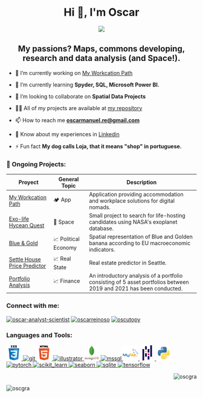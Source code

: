 
<h1 align="center">Hi 👋, I'm Oscar</h1> <p align="center">
  
<p align="center">
  <img src="https://github.com/user-attachments/assets/6763c177-fb65-4509-a02c-6ade97fb079c" />
</p>

<p align="center">  
<h2 align="center">My passions? Maps, commons developing, research and data analysis (and Space!).</h3>
</p>

- 🔭 I’m currently working on [My Workcation Path](https://github.com/OSCGRA/my-workcation-path)

- 🌱 I’m currently learning **Spyder, SQL, Microsoft Power BI.**

- 👯 I’m looking to collaborate on **Spatial Data Projects**

- 👨‍💻 All of my projects are available at [my repository](https://github.com/OSCGRA?tab=repositories)

- 📫 How to reach me **oscarmanuel.re@gmail.com**

- 📄 Know about my experiences in [Linkedin](https://www.linkedin.com/in/oscar-analyst-scientist/)

- ⚡ Fun fact **My dog calls Loja, that it means "shop" in portuguese.**
</p>

<h3>💼 Ongoing Projects:</h2>  

| Proyect  | General Topic | Description |
| ------------- | ------------- | ------------- |
| [My Workcation Path](https://github.com/OSCGRA/my-workcation-path)  | 🏕️ App        |  Application providing accommodation and workplace solutions for digital nomads. |
| [Exo-life Hycean Quest](https://github.com/OSCGRA/exolife-hycean-quest) | 🌌 Space      |   Small project to search for life-hosting candidates using NASA's exoplanet database. |
| [Blue & Gold](https://github.com/OSCGRA/blue-and-gold) | 📈  Political Economy    | Spatial representation of Blue and Golden banana according to EU macroeconomic indicators. |
| [Settle House Price Predictor](https://github.com/OSCGRA/seattle-house-price-predictor) | 📈  Real State   | Real estate predictor in Seattle.|
| [Portfolio Analysis](https://github.com/OSCGRA/portfolio-analysis) | 📈  Finance    | An introductory analysis of a portfolio consisting of 5 asset portfolios between 2019 and 2021 has been conducted. |
</p>

<h3 align="left">Connect with me:</h3>
<p align="left">
<a href="https://linkedin.com/in/oscar-analyst-scientist" target="blank"><img align="center" src="https://raw.githubusercontent.com/rahuldkjain/github-profile-readme-generator/master/src/images/icons/Social/linked-in-alt.svg" alt="oscar-analyst-scientist" height="30" width="40" /></a>
<a href="https://kaggle.com/oscarreinoso" target="blank"><img align="center" src="https://raw.githubusercontent.com/rahuldkjain/github-profile-readme-generator/master/src/images/icons/Social/kaggle.svg" alt="oscarreinoso" height="30" width="40" /></a>
<a href="https://instagram.com/oscutopy" target="blank"><img align="center" src="https://raw.githubusercontent.com/rahuldkjain/github-profile-readme-generator/master/src/images/icons/Social/instagram.svg" alt="oscutopy" height="30" width="40" /></a>
</p>

<h3 align="left">Languages and Tools:</h3>
<p align="left"> <a href="https://www.w3schools.com/css/" target="_blank" rel="noreferrer"> <img src="https://raw.githubusercontent.com/devicons/devicon/master/icons/css3/css3-original-wordmark.svg" alt="css3" width="40" height="40"/> </a> <a href="https://git-scm.com/" target="_blank" rel="noreferrer"> <img src="https://www.vectorlogo.zone/logos/git-scm/git-scm-icon.svg" alt="git" width="40" height="40"/> </a> <a href="https://www.w3.org/html/" target="_blank" rel="noreferrer"> <img src="https://raw.githubusercontent.com/devicons/devicon/master/icons/html5/html5-original-wordmark.svg" alt="html5" width="40" height="40"/> </a> <a href="https://www.adobe.com/in/products/illustrator.html" target="_blank" rel="noreferrer"> <img src="https://www.vectorlogo.zone/logos/adobe_illustrator/adobe_illustrator-icon.svg" alt="illustrator" width="40" height="40"/> </a> <a href="https://www.mongodb.com/" target="_blank" rel="noreferrer"> <img src="https://raw.githubusercontent.com/devicons/devicon/master/icons/mongodb/mongodb-original-wordmark.svg" alt="mongodb" width="40" height="40"/> </a> <a href="https://www.microsoft.com/en-us/sql-server" target="_blank" rel="noreferrer"> <img src="https://www.svgrepo.com/show/303229/microsoft-sql-server-logo.svg" alt="mssql" width="40" height="40"/> </a> <a href="https://www.mysql.com/" target="_blank" rel="noreferrer"> <img src="https://raw.githubusercontent.com/devicons/devicon/master/icons/mysql/mysql-original-wordmark.svg" alt="mysql" width="40" height="40"/> </a> <a href="https://pandas.pydata.org/" target="_blank" rel="noreferrer"> <img src="https://raw.githubusercontent.com/devicons/devicon/2ae2a900d2f041da66e950e4d48052658d850630/icons/pandas/pandas-original.svg" alt="pandas" width="40" height="40"/> </a> <a href="https://www.python.org" target="_blank" rel="noreferrer"> <img src="https://raw.githubusercontent.com/devicons/devicon/master/icons/python/python-original.svg" alt="python" width="40" height="40"/> </a> <a href="https://pytorch.org/" target="_blank" rel="noreferrer"> <img src="https://www.vectorlogo.zone/logos/pytorch/pytorch-icon.svg" alt="pytorch" width="40" height="40"/> </a> <a href="https://scikit-learn.org/" target="_blank" rel="noreferrer"> <img src="https://upload.wikimedia.org/wikipedia/commons/0/05/Scikit_learn_logo_small.svg" alt="scikit_learn" width="40" height="40"/> </a> <a href="https://seaborn.pydata.org/" target="_blank" rel="noreferrer"> <img src="https://seaborn.pydata.org/_images/logo-mark-lightbg.svg" alt="seaborn" width="40" height="40"/> </a> <a href="https://www.sqlite.org/" target="_blank" rel="noreferrer"> <img src="https://www.vectorlogo.zone/logos/sqlite/sqlite-icon.svg" alt="sqlite" width="40" height="40"/> </a> <a href="https://www.tensorflow.org" target="_blank" rel="noreferrer"> <img src="https://www.vectorlogo.zone/logos/tensorflow/tensorflow-icon.svg" alt="tensorflow" width="40" height="40"/> </a> </p>

<p>&nbsp;<img align="right" src="https://github-readme-stats.vercel.app/api?username=oscgra&show_icons=true&locale=en" alt="oscgra" /></p>

<p><img align="left" src="https://github-readme-stats.vercel.app/api/top-langs?username=oscgra&show_icons=true&locale=en&layout=compact" alt="oscgra" /></p>


